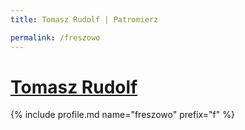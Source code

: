 ```yaml
---
title: Tomasz Rudolf | Patromierz

permalink: /freszowo
---
```


# [Tomasz Rudolf](https://patronite.pl/freszowo)

{% include profile.md name="freszowo" prefix="f" %}
